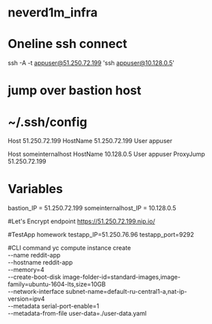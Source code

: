 # neverd1m_infra

# Oneline ssh connect
ssh -A -t appuser@51.250.72.199 'ssh appuser@10.128.0.5'

# jump over bastion host
# ~/.ssh/config

Host 51.250.72.199
  HostName 51.250.72.199
  User appuser

Host someinternalhost
  HostName 10.128.0.5
  User appuser
  ProxyJump 51.250.72.199

# Variables
bastion_IP = 51.250.72.199
someinternalhost_IP = 10.128.0.5

#Let's Encrypt endpoint
https://51.250.72.199.nip.io/

#TestApp homework
testapp_IP=51.250.76.96
testapp_port=9292

#CLI command
yc compute instance create \
--name reddit-app \
--hostname reddit-app \
--memory=4 \
--create-boot-disk image-folder-id=standard-images,image-family=ubuntu-1604-lts,size=10GB \
--network-interface subnet-name=default-ru-central1-a,nat-ip-version=ipv4 \
--metadata serial-port-enable=1 \
--metadata-from-file user-data=./user-data.yaml
